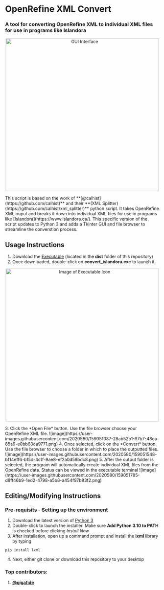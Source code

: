 # OpenRefine XML Convert
### A tool for converting OpenRefine XML to individual XML files for use in programs like Islandora 
<p align="center">
  <img alt="GUI Interface" width="500" src="https://github.com/gigafide/Islandora-xml-converter/blob/main/images/screenshot.PNG">
</p>
This script is based on the work of **[@calhist](https://github.com/calhist)** and their **(XML Splitter)(https://github.com/calhist/xml_splitter)** python script.
It takes OpenRefine XML ouput and breaks it down into individual XML files for use in programs like [Islandora](https://www.islandora.ca/).
This specific version of the script updates to Python 3 and adds a Tkinter GUI and file browser to streamline the converstion process.


## Usage Instructions

1. Download the [Executable](dist) (located in the **dist** folder of this repository)
2. Once downloaded, double-click on **convert_islandora.exe** to launch it.
<p align="center">
  <img alt="Image of Executable Icon" width="500" src="https://user-images.githubusercontent.com/2020580/159050066-9170324c-3b7b-4b34-b602-925c44a6a72c.png">
</p>
3. Click the *Open File* button. Use the file browser choose your OpenRefine XML file.
![image](https://user-images.githubusercontent.com/2020580/159051087-28ab52b1-97b7-48ea-85a9-e0bb63ca9771.png)
4. Once selected, click on the *Convert* button. Use the file browser to choose a folder in which to place the outputted files.
![image](https://user-images.githubusercontent.com/2020580/159051548-bf14eff6-b15d-4c1f-9ae8-ef2a0d58bdc8.png)
5. After the output folder is selected, the program will automatically create individual XML files from the OpenRefine data. Status can be viewed in the executable terminal
![image](https://user-images.githubusercontent.com/2020580/159051785-d8ff46b9-1ed2-4798-a5b8-a454f97b83f2.png)

## Editing/Modifying Instructions
### Pre-requisits - Setting up the environment
1. Download the latest version of [Python 3](https://www.python.org/downloads/)
2. Double-click to launch the installer. Make sure **Add Python 3.10 to PATH** is checked before clicking *Install Now*
3. After installation, open up a command prompt and install the **lxml** library by typing
```
pip install lxml
```
4. Next, either git clone or download this repository to your desktop

### Top contributors: 
1. **[@gigafide](https://github.com/gigafide)**
